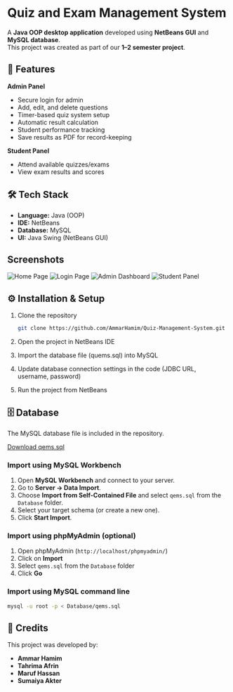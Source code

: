 # Quiz and Exam Management System

A **Java OOP desktop application** developed using **NetBeans GUI** and **MySQL database**.  
This project was created as part of our **1–2 semester project**.

## 🚀 Features

**Admin Panel**
  - Secure login for admin 
  - Add, edit, and delete questions  
  - Timer-based quiz system setup  
  - Automatic result calculation  
  - Student performance tracking  
  - Save results as PDF for record-keeping    

**Student Panel** 
  - Attend available quizzes/exams  
  - View exam results and scores 


## 🛠️ Tech Stack  

- **Language:** Java (OOP)  
- **IDE:** NetBeans  
- **Database:** MySQL  
- **UI:** Java Swing (NetBeans GUI) 

## Screenshots

![Home Page](https://i.ibb.co.com/2Yh4LwDP/Screenshot-2025-09-15-223717.png)
![Login Page](https://ibb.co.com/2Yh4LwDP)
![Admin Dashboard](https://i.ibb.co/your-image-link2.png)
![Student Panel](https://i.ibb.co/your-image-link3.png)


## ⚙️ Installation & Setup

1. Clone the repository
   ```bash
   git clone https://github.com/AmmarHamim/Quiz-Management-System.git

2. Open the project in NetBeans IDE

3. Import the database file (quems.sql) into MySQL

4. Update database connection settings in the code (JDBC URL, username, password)

5. Run the project from NetBeans    

## 🗄️ Database

The MySQL database file is included in the repository.

[Download qems.sql](https://raw.githubusercontent.com/AmmarHamim/Quiz-Management-System/refs/heads/main/Database/quems.sql)

### Import using MySQL Workbench

1. Open **MySQL Workbench** and connect to your server.  
2. Go to **Server → Data Import**.  
3. Choose **Import from Self-Contained File** and select `qems.sql` from the `Database` folder.  
4. Select your target schema (or create a new one).  
5. Click **Start Import**.

### Import using phpMyAdmin (optional)

1. Open phpMyAdmin (`http://localhost/phpmyadmin/`)  
2. Click on **Import**  
3. Select `qems.sql` from the `Database` folder  
4. Click **Go**

### Import using MySQL command line

```bash
mysql -u root -p < Database/qems.sql

```

## 👥 Credits
This project was developed by:

- **Ammar Hamim**
- **Tahrima Afrin**
- **Maruf Hassan**
- **Sumaiya Akter**

